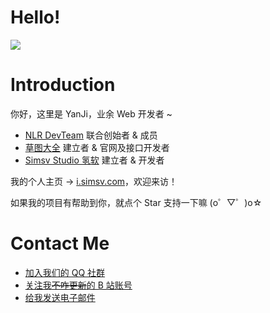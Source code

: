 # Hello!
[![](https://github.com/YanJi314/YanJi314/assets/63778412/f35d01f7-7768-4385-a24d-462c1c6f46f7)](https://i.simsv.com/)


# Introduction

你好，这里是 YanJi，业余 Web 开发者 ~

- [NLR DevTeam](https://www.nlrdev.top) 联合创始者 & 成员
- [草图大全](https://grass.nlrdev.top) 建立者 & 官网及接口开发者
- [Simsv Studio 氢软](https://simsoft.top) 建立者 & 开发者

我的个人主页 → [i.simsv.com](https://i.simsoft.top)，欢迎来访！

如果我的项目有帮助到你，就点个 Star 支持一下嘛 (o゜▽゜)o☆

# Contact Me

- [加入我们的 QQ 社群](https://join.nlrdev.top)
- [关注我~~不咋更新~~的 B 站账号](https://join.nlrdev.top)
- [给我发送电子邮件](mailto:ysh@simsoft.top)
